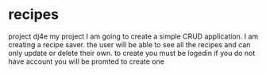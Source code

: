 # recipes
project dj4e
my project I am going to create a simple CRUD application. I am creating a recipe saver.
the user will be able to see all the recipes and can only update or delete their own.
to create you must be logedin if you do not have account you will be promted to create one
